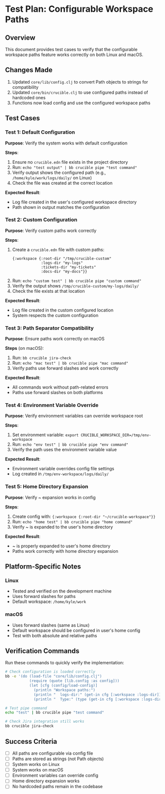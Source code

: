 # Test Plan: Configurable Workspace Paths

## Overview
This document provides test cases to verify that the configurable workspace paths feature works correctly on both Linux and macOS.

## Changes Made
1. Updated `core/lib/config.clj` to convert Path objects to strings for compatibility
2. Updated `core/bin/crucible.clj` to use configured paths instead of hardcoded ones
3. Functions now load config and use the configured workspace paths

## Test Cases

### Test 1: Default Configuration
**Purpose**: Verify the system works with default configuration

**Steps**:
1. Ensure no `crucible.edn` file exists in the project directory
2. Run: `echo "test output" | bb crucible pipe "test command"`
3. Verify output shows the configured path (e.g., `/home/kyle/work/logs/daily/` on Linux)
4. Check the file was created at the correct location

**Expected Result**:
- Log file created in the user's configured workspace directory
- Path shown in output matches the configuration

### Test 2: Custom Configuration
**Purpose**: Verify custom paths work correctly

**Steps**:
1. Create a `crucible.edn` file with custom paths:
   ```edn
   {:workspace {:root-dir "/tmp/crucible-custom"
                :logs-dir "my-logs"
                :tickets-dir "my-tickets"
                :docs-dir "my-docs"}}
   ```
2. Run: `echo "custom test" | bb crucible pipe "custom command"`
3. Verify the output shows `/tmp/crucible-custom/my-logs/daily/`
4. Check the file exists at that location

**Expected Result**:
- Log file created in the custom configured location
- System respects the custom configuration

### Test 3: Path Separator Compatibility
**Purpose**: Ensure paths work correctly on macOS

**Steps** (on macOS):
1. Run: `bb crucible jira-check`
2. Run: `echo "mac test" | bb crucible pipe "mac command"`
3. Verify paths use forward slashes and work correctly

**Expected Result**:
- All commands work without path-related errors
- Paths use forward slashes on both platforms

### Test 4: Environment Variable Override
**Purpose**: Verify environment variables can override workspace root

**Steps**:
1. Set environment variable: `export CRUCIBLE_WORKSPACE_DIR=/tmp/env-workspace`
2. Run: `echo "env test" | bb crucible pipe "env command"`
3. Verify the path uses the environment variable value

**Expected Result**:
- Environment variable overrides config file settings
- Log created in `/tmp/env-workspace/logs/daily/`

### Test 5: Home Directory Expansion
**Purpose**: Verify ~ expansion works in config

**Steps**:
1. Create config with: `{:workspace {:root-dir "~/crucible-workspace"}}`
2. Run: `echo "home test" | bb crucible pipe "home command"`
3. Verify ~ is expanded to the user's home directory

**Expected Result**:
- ~ is properly expanded to user's home directory
- Paths work correctly with home directory expansion

## Platform-Specific Notes

### Linux
- Tested and verified on the development machine
- Uses forward slashes for paths
- Default workspace: `/home/kyle/work`

### macOS
- Uses forward slashes (same as Linux)
- Default workspace should be configured in user's home config
- Test with both absolute and relative paths

## Verification Commands

Run these commands to quickly verify the implementation:

```bash
# Check configuration is loaded correctly
bb -e '(do (load-file "core/lib/config.clj")
           (require (quote [lib.config :as config]))
           (let [cfg (config/load-config)]
             (println "Workspace paths:")
             (println "  logs-dir:" (get-in cfg [:workspace :logs-dir]))
             (println "  Type:" (type (get-in cfg [:workspace :logs-dir])))))'

# Test pipe command
echo "test" | bb crucible pipe "test command"

# Check Jira integration still works
bb crucible jira-check
```

## Success Criteria
- [ ] All paths are configurable via config file
- [ ] Paths are stored as strings (not Path objects)
- [ ] System works on Linux
- [ ] System works on macOS
- [ ] Environment variables can override config
- [ ] Home directory expansion works
- [ ] No hardcoded paths remain in the codebase